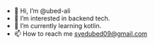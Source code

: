 - 👋 Hi, I’m @ubed-ali
- 👀 I’m interested in backend tech.
- 🌱 I’m currently learning kotlin.
- 📫 How to reach me syedubed09@gmail.com

<!---
ubed-ali/ubed-ali is a ✨ special ✨ repository because its `README.md` (this file) appears on your GitHub profile.
You can click the Preview link to take a look at your changes.
--->
